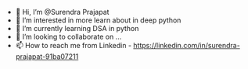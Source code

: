 - 👋 Hi, I’m @Surendra Prajapat
- 👀 I’m interested in more learn about in deep python
- 🌱 I’m currently learning DSA in python
- 💞️ I’m looking to collaborate on ...
- 📫 How to reach me from Linkedin - https://linkedin.com/in/surendra-prajapat-91ba07211

<!---
Surendraprajapat18/Surendraprajapat18 is a ✨ special ✨ repository because its `README.md` (this file) appears on your GitHub profile.
You can click the Preview link to take a look at your changes.
--->
